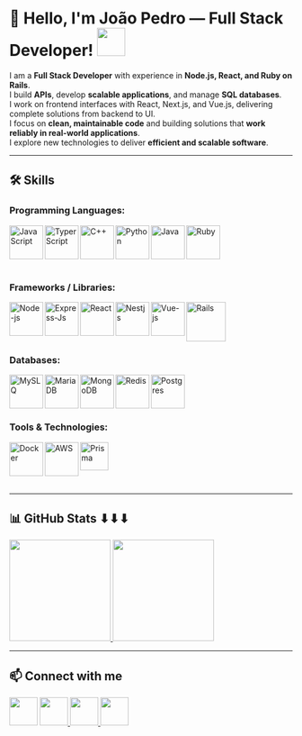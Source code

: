 # 👋 Hello, I'm João Pedro — Full Stack Developer! <img src="https://media.giphy.com/media/hvRJCLFzcasrR4ia7z/giphy.gif" width="50px">

I am a **Full Stack Developer** with experience in **Node.js, React, and Ruby on Rails**.  
I build **APIs**, develop **scalable applications**, and manage **SQL databases**.  
I work on frontend interfaces with React, Next.js, and Vue.js, delivering complete solutions from backend to UI.                      
I focus on **clean, maintainable code** and building solutions that **work reliably in real-world applications**.  
I explore new technologies to deliver **efficient and scalable software**.

---


## 🛠️ Skills

### Programming Languages:
<p float="left">
  <img align="left" alt="JavaScript" height="60" width="60" src="https://img.icons8.com/color/javascript" />
  <img align="left" alt="TyperScript" height="60" width="60" src="https://img.icons8.com/color/typescript" />
  <img align="left" alt="C++" height="60" width="60" src="https://img.icons8.com/color/c-plus-plus-logo" />
  <img align="left" alt="Python" height="60" width="60" src="https://img.icons8.com/color/python" />
  <img align="left" alt="Java" height="60" width="60" src="https://img.icons8.com/color/java-coffee-cup-logo" />
  <img align="left" alt="Ruby" width="60" height="60" src="https://github.com/user-attachments/assets/9a9ed023-f4a7-4da2-baf1-25e1d06b4de8" />
</p>
<br style="clear:both;" />
<br>

### Frameworks / Libraries:
<p float="left">
  <img align="left" alt="Node-js" height="60" width="60" src="https://img.icons8.com/color/nodejs" />
  <img align="left" alt="Express-Js" height="60" width="60" src="https://img.icons8.com/color/express-js" />
  <img align="left" alt="React" height="60" width="60" src="https://img.icons8.com/color/react-native" />
  <img align="left" width="60" height="60" alt="Nestjs" src="https://github.com/user-attachments/assets/792624b3-23e5-4e83-90dc-dcd4ce2f1f62" />
  <img align="left" alt="Vue-js" height="60" width="60" src="https://img.icons8.com/color/vue-js" />
  <img width="70" height="70" alt="Rails" src="https://github.com/user-attachments/assets/16f36d8d-e625-49cf-a294-f835a7c9d4ec" />
</p>

### Databases:
<p float="left">
  <img align="left" alt="MySLQ" height="60" width="60" src="https://img.icons8.com/color/mysql" />
  <img align="left" alt="MariaDB" height="60" width="60" src="https://img.icons8.com/color/maria-db" />
  <img align="left" alt="MongoDB" height="60" width="60" src="https://img.icons8.com/color/mongodb" />
  <img align="left" alt="Redis" height="60" width="60" src="https://img.icons8.com/color/redis" />
 <img width="60" height="60" alt="Postgres" src="https://github.com/user-attachments/assets/3729f8ff-addc-4b83-b9d5-594f4966670e" />
</p>

### Tools & Technologies:
<p float="left">
  <img align="left" alt="Docker" height="60" width="60" src="https://img.icons8.com/color/docker" />
  <img align="left" alt="AWS" height="60" width="60" src="https://img.icons8.com/color/amazon-web-services" />
  <img align="left" alt="Prisma" height="50" width="50" src="https://img.icons8.com/color/prisma-orm" />
</p>
<br style="clear:both;" />
<br>

---

## 📊 GitHub Stats ⬇⬇⬇

<div align="left">
  <a href="https://github-readme-stats.vercel.app/api?username=jpmoreiradev&show_icons=true&theme=dracula&include_all_commits=true&count_private=true">
    <img height="180em" src="https://github-readme-stats.vercel.app/api?username=jpmoreiradev&show_icons=true&theme=dracula&include_all_commits=true&count_private=true"/>
  </a>
  <a href="https://github-readme-stats.vercel.app/api/top-langs/?username=jpmoreiradev&layout=compact&langs_count=6&theme=dracula">
    <img height="180em" src="https://github-readme-stats.vercel.app/api/top-langs/?username=jpmoreiradev&layout=compact&langs_count=6&theme=dracula"/>
  </a>
</div>

---

## 📫 Connect with me
<p float="left">
  <a href="https://www.linkedin.com/in/jo%C3%A3o-pedro-moreira-455b79203/"><img  src="https://img.icons8.com/plasticine/100/000000/linkedin.png" height="50"></a>
  <a href="https://www.youtube.com/channel/UCK2deOyGLojnZF9fHzngr6g" target="_blank"><img src="https://img.icons8.com/plasticine/100/000000/youtube.png" height="50"> </a>
  <a href="https://wa.me/5588997307495" target="_blank"><img src="https://img.icons8.com/plasticine/100/000000/whatsapp.png" height="50"> </a>
  <a href="mailto:jp02120123@gmail.com" target="_blank" rel="noopener noreferrer"><img src="https://img.icons8.com/plasticine/100/000000/gmail.png" height="50" /></a>
</p>


